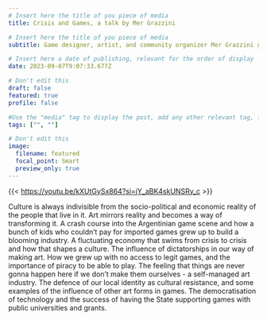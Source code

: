 ```yaml
---
# Insert here the title of you piece of media
title: Crisis and Games, a talk by Mer Grazzini

# Insert here the title of you piece of media
subtitle: Game designer, artist, and community organizer Mer Grazzini gives a talk about the game scene in Argentina

# Insert here a date of publishing, relevant for the order of display
date: 2023-09-07T9:07:33.677Z

# Don't edit this
draft: false
featured: true
profile: false

#Use the "media" tag to display the post, add any other relevant tag, for example "podcast"
tags: ["", ""]

# Don't edit this
image:
  filename: featured
  focal_point: Smart
  preview_only: true
---
```


{{< https://youtu.be/kXUtGySx864?si=jY_aBK4skUNSRy_c >}}

Culture is always indivisible from the socio-political and economic reality of the people that live in it. Art mirrors reality and becomes a way of transforming it. A crash course into the Argentinian game scene and how a bunch of kids who couldn’t pay for imported games grew up to build a blooming industry. A fluctuating economy that swims from crisis to crisis and how that shapes a culture. The influence of dictatorships in our way of making art. How we grew up with no access to legit games, and the importance of piracy to be able to play. The feeling that things are never gonna happen here if we don’t make them ourselves - a self-managed art industry. The defence of our local identity as cultural resistance, and some examples of the influence of other art forms in games. The democratisation of technology and the success of having the State supporting games with public universities and grants.